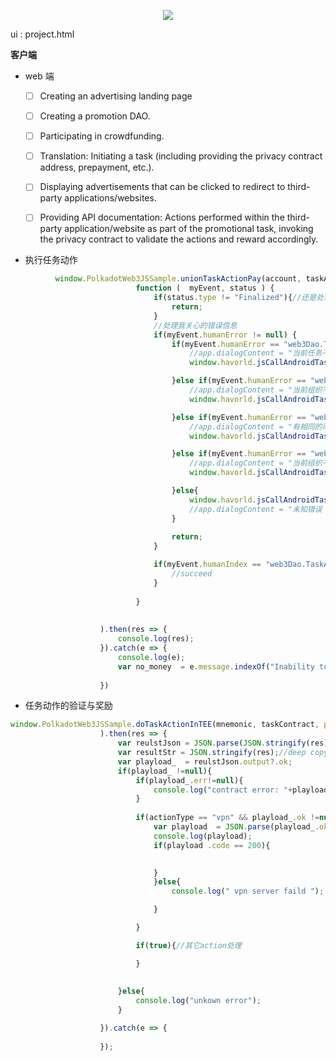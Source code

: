 <p align="center">
<img  src="https://ppxnb-7iaaa-aaaai-qkita-cai.raw.ic0.app/img/crypto-spiral-info.jpg?v=1"><br/>
</p>


ui : project.html

**客户端**

- web 端
  - [ ] Creating an advertising landing page
  - [ ] Creating a promotion DAO.
  - [ ] Participating in crowdfunding.
  - [ ] Translation: Initiating a task (including providing the privacy contract address, prepayment, etc.).
  - [ ] Displaying advertisements that can be clicked to redirect to third-party applications/websites.
  - [ ] Providing API documentation: Actions performed within the third-party application/website as part of the promotional task, invoking the privacy contract to validate the actions and reward accordingly.
 

- 执行任务动作
  
```javascript 
          window.PolkadotWeb3JSSample.unionTaskActionPay(account, taskAction.taskId, taskAction.actionId, BigInt(taskAction.price),
							function (  myEvent, status ) {							
								if(status.type != "Finalized"){//还是处理Finalized吧，不然后面查询你喜欢的有问题
									return;
								}
								//处理我关心的错误信息
								if(myEvent.humanError != null) {									
									if(myEvent.humanError == "web3Dao.TaskNotFound"){										
										//app.dialogContent = "当前任务不存在！";
										window.havorld.jsCallAndroidTaskCallback(id, type, param, JSON.stringify({code:"400", msg: "当前任务不存在！"}) );

									}else if(myEvent.humanError == "web3Dao.DaoNotFound"){
										//app.dialogContent = "当前组织不存在！";	
										window.havorld.jsCallAndroidTaskCallback(id, type, param, JSON.stringify({code:"400", msg: "当前组织不存在！"}) );

									}else if(myEvent.humanError == "web3Dao.TaskActionDuplicte"){
										//app.dialogContent = "有相同的动作还没处理完！";	
										window.havorld.jsCallAndroidTaskCallback(id, type, param, JSON.stringify({code:"400", msg: "有相同的动作还没处理完!"}) );

									}else if(myEvent.humanError == "web3Dao.DaoNotFound"){
										//app.dialogContent = "当前组织不存在";		
										window.havorld.jsCallAndroidTaskCallback(id, type, param, JSON.stringify({code:"400", msg: "当前组织不存在!"}) );

									}else{
										window.havorld.jsCallAndroidTaskCallback(id, type, param, JSON.stringify({code:"500", msg: "未知错误！"+myEvent.humanError}) );
										//app.dialogContent = "未知错误！"+myEvent.humanError;	
									}
									
									return;
								}

								if(myEvent.humanIndex == "web3Dao.TaskActionPayed"){
									//succeed
								}
								
							}	
					
					
					).then(res => {
						console.log(res);
					}).catch(e => {
						console.log(e);
						var no_money  = e.message.indexOf("Inability to pay some fees");
						
					})


```



- 任务动作的验证与奖励
  
```javascript 
window.PolkadotWeb3JSSample.doTaskActionInTEE(mnemonic, taskContract, parseInt(taskId), parseInt(actionId), tokenMd5, fromAddr
					).then(res => {
						var reulstJson = JSON.parse(JSON.stringify(res));
						var resultStr = JSON.stringify(res);//deep copy the result for callback, not be changed ...
						var playload_  = reulstJson.output?.ok;
						if(playload_ !=null){
							if(playload_.err!=null){								
								console.log("contract error: "+playload_.err);
							}
							
							if(actionType == "vpn" && playload_.ok !=null ){//处理VPN生成
								var playload  = JSON.parse(playload_.ok);
								console.log(playload);
								if(playload .code == 200){								
									

								}	
								}else{
									console.log(" vpn server faild ");

								}	

							}

							if(true){//其它action处理

							}
							
													
						}else{
							console.log("unkown error");
						}

					}).catch(e => {
						
					});
